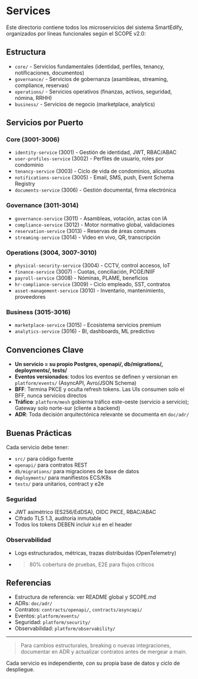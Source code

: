 # Services

Este directorio contiene todos los microservicios del sistema SmartEdify, organizados por líneas funcionales según el SCOPE v2.0:

## Estructura

- `core/` - Servicios fundamentales (identidad, perfiles, tenancy, notificaciones, documentos)
- `governance/` - Servicios de gobernanza (asambleas, streaming, compliance, reservas)
- `operations/` - Servicios operativos (finanzas, activos, seguridad, nómina, RRHH)
- `business/` - Servicios de negocio (marketplace, analytics)

## Servicios por Puerto

### Core (3001-3006)
- `identity-service` (3001) - Gestión de identidad, JWT, RBAC/ABAC
- `user-profiles-service` (3002) - Perfiles de usuario, roles por condominio
- `tenancy-service` (3003) - Ciclo de vida de condominios, alícuotas
- `notifications-service` (3005) - Email, SMS, push, Event Schema Registry
- `documents-service` (3006) - Gestión documental, firma electrónica

### Governance (3011-3014)
- `governance-service` (3011) - Asambleas, votación, actas con IA
- `compliance-service` (3012) - Motor normativo global, validaciones
- `reservation-service` (3013) - Reservas de áreas comunes
- `streaming-service` (3014) - Video en vivo, QR, transcripción

### Operations (3004, 3007-3010)
- `physical-security-service` (3004) - CCTV, control accesos, IoT
- `finance-service` (3007) - Cuotas, conciliación, PCGE/NIIF
- `payroll-service` (3008) - Nóminas, PLAME, beneficios
- `hr-compliance-service` (3009) - Ciclo empleado, SST, contratos
- `asset-management-service` (3010) - Inventario, mantenimiento, proveedores

### Business (3015-3016)
- `marketplace-service` (3015) - Ecosistema servicios premium
- `analytics-service` (3016) - BI, dashboards, ML predictivo

## Convenciones Clave

- **Un servicio = su propio Postgres, openapi/, db/migrations/, deployments/, tests/**
- **Eventos versionados**: todos los eventos se definen y versionan en `platform/events/` (AsyncAPI, Avro/JSON Schema)
- **BFF**: Termina PKCE y oculta refresh tokens. Las UIs consumen solo el BFF, nunca servicios directos
- **Tráfico**: `platform/mesh` gobierna tráfico este-oeste (servicio a servicio); Gateway solo norte-sur (cliente a backend)
- **ADR**: Toda decisión arquitectónica relevante se documenta en `doc/adr/`

## Buenas Prácticas

Cada servicio debe tener:
- `src/` para código fuente
- `openapi/` para contratos REST
- `db/migrations/` para migraciones de base de datos
- `deployments/` para manifiestos ECS/K8s
- `tests/` para unitarios, contract y e2e

### Seguridad
- JWT asimétrico (ES256/EdDSA), OIDC PKCE, RBAC/ABAC
- Cifrado TLS 1.3, auditoría inmutable
- Todos los tokens DEBEN incluir `kid` en el header

### Observabilidad
- Logs estructurados, métricas, trazas distribuidas (OpenTelemetry)
- >80% cobertura de pruebas, E2E para flujos críticos

## Referencias

- Estructura de referencia: ver README global y SCOPE.md
- ADRs: `doc/adr/`
- Contratos: `contracts/openapi/`, `contracts/asyncapi/`
- Eventos: `platform/events/`
- Seguridad: `platform/security/`
- Observabilidad: `platform/observability/`

---

> Para cambios estructurales, breaking o nuevas integraciones, documentar en ADR y actualizar contratos antes de mergear a main.

Cada servicio es independiente, con su propia base de datos y ciclo de despliegue.